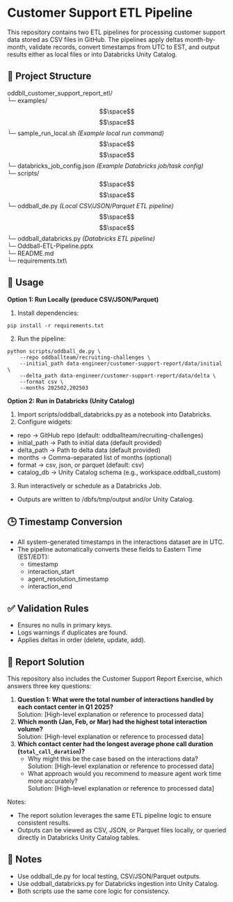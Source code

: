 # Customer Support ETL Pipeline
This repository contains two ETL pipelines for processing customer support data stored as CSV files in GitHub.
The pipelines apply deltas month-by-month, validate records, convert timestamps from UTC to EST, and output results either as local files or into Databricks Unity Catalog.

## 📂 Project Structure
oddbll_customer_support_report_etl/\
 └─ examples/\
 $$\space$$ $$\space$$ └─ sample_run_local.sh _(Example local run command)_\
 $$\space$$ $$\space$$ └─ databricks_job_config.json _(Example Databricks job/task config)_\
 └─ scripts/\
 $$\space$$ $$\space$$ └─ oddball_de.py _(Local CSV/JSON/Parquet ETL pipeline)_\
 $$\space$$ $$\space$$ └─ oddball_databricks.py _(Databricks ETL pipeline)_\
 └─ Oddball-ETL-Pipeline.pptx\
 └─ README.md\
 └─ requirements.txt\



## 🚀 Usage
**Option 1: Run Locally (produce CSV/JSON/Parquet)**

1) Install dependencies:
```
pip install -r requirements.txt
```   
2) Run the pipeline:
```
python scripts/oddball_de.py \
    --repo oddballteam/recruiting-challenges \
    --initial_path data-engineer/customer-support-report/data/initial \
    --delta_path data-engineer/customer-support-report/data/delta \
    --format csv \
    --months 202502,202503
```

**Option 2: Run in Databricks (Unity Catalog)**

1) Import scripts/oddball_databricks.py as a notebook into Databricks.
2) Configure widgets:
* repo → GitHub repo (default: oddballteam/recruiting-challenges)
* initial_path → Path to initial data (default provided)
* delta_path → Path to delta data (default provided)
* months → Comma-separated list of months (optional)
* format → csv, json, or parquet (default: csv)
* catalog_db → Unity Catalog schema (e.g., workspace.oddball_custom)
3) Run interactively or schedule as a Databricks Job.
* Outputs are written to /dbfs/tmp/output and/or Unity Catalog.

## 🕒 Timestamp Conversion
* All system-generated timestamps in the interactions dataset are in UTC.
* The pipeline automatically converts these fields to Eastern Time (EST/EDT):
    * timestamp
    * interaction_start
    * agent_resolution_timestamp
    * interaction_end

## ✅ Validation Rules
* Ensures no nulls in primary keys.
* Logs warnings if duplicates are found.
* Applies deltas in order (delete, update, add).

## 📝 Report Solution
This repository also includes the Customer Support Report Exercise, which answers three key questions:
1) **Question 1: What were the total number of interactions handled by each contact center in Q1 2025?**\
  Solution: [High-level explanation or reference to processed data]
2) **Which month (Jan, Feb, or Mar) had the highest total interaction volume?**\
  Solution: [High-level explanation or reference to processed data]
3) **Which contact center had the longest average phone call duration (`total_call_duration`)?**
    * Why might this be the case based on the interactions data?\
      Solution: [High-level explanation or reference to processed data]
    * What approach would you recommend to measure agent work time more accurately?\
      Solution: [High-level explanation or reference to processed data]

Notes:
* The report solution leverages the same ETL pipeline logic to ensure consistent results.
* Outputs can be viewed as CSV, JSON, or Parquet files locally, or queried directly in Databricks Unity Catalog tables.

## 📌 Notes
* Use oddball_de.py for local testing, CSV/JSON/Parquet outputs.
* Use oddball_databricks.py for Databricks ingestion into Unity Catalog.
* Both scripts use the same core logic for consistency.
